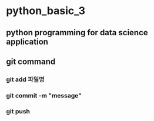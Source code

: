 # python_basic_3
## python programming for data science application

## git command
### git add 파일명
### git commit -m "message"
### git push 




